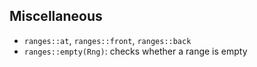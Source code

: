 ## Miscellaneous

- `ranges::at`, `ranges::front`, `ranges::back`
- `ranges::empty(Rng)`: checks whether a range is empty
